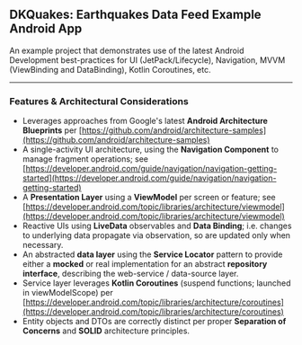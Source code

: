 ## DKQuakes: Earthquakes Data Feed Example Android App

An example project that demonstrates use of the latest Android Development best-practices
for UI (JetPack/Lifecycle), Navigation, MVVM (ViewBinding and DataBinding), Kotlin Coroutines, etc.

----

### Features & Architectural Considerations

 - Leverages approaches from Google's latest **Android Architecture Blueprints** per [https://github.com/android/architecture-samples](https://github.com/android/architecture-samples)
 - A single-activity UI architecture, using the **Navigation Component** to manage fragment operations; see [https://developer.android.com/guide/navigation/navigation-getting-started](https://developer.android.com/guide/navigation/navigation-getting-started)
 - A **Presentation Layer** using a **ViewModel** per screen or feature; see [https://developer.android.com/topic/libraries/architecture/viewmodel](https://developer.android.com/topic/libraries/architecture/viewmodel)
 - Reactive UIs using **LiveData** observables and **Data Binding**; i.e. changes to underlying data propagate via observation, so are updated only when necessary.
 - An abstracted **data layer** using the **Service Locator** pattern to provide either a **mocked** or real implementation for an abstract **repository interface**, describing the web-service / data-source layer.
 - Service layer leverages **Kotlin Coroutines** (suspend functions; launched in viewModelScope) per [https://developer.android.com/topic/libraries/architecture/coroutines](https://developer.android.com/topic/libraries/architecture/coroutines)
 - Entity objects and DTOs are correctly distinct per proper **Separation of Concerns** and **SOLID** architecture principles.
